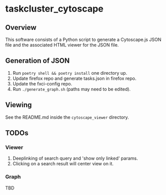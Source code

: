 # taskcluster_cytoscape

## Overview

This software consists of a Python script to generate a Cytoscape.js JSON file and the associated HTML viewer for the JSON file.

## Generation of JSON

1. Run `poetry shell && poetry install` one directory up.
1. Update firefox repo and generate tasks.json in firefox repo.
1. Update the fxci-config repo.
1. Run `./generate_graph.sh` (paths may need to be edited).

## Viewing

See the README.md inside the `cytoscape_viewer` directory.

## TODOs

### Viewer

1. Deeplinking of search query and 'show only linked' params.
2. Clicking on a search result will center view on it.

### Graph

TBD